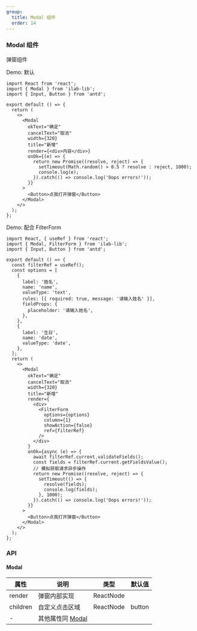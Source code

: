 ```yaml
---
group:
  title: Modal 组件
  order: 14
---
```


### Modal 组件

弹窗组件

Demo: 默认

```tsx
import React from 'react';
import { Modal } from 'ilab-lib';
import { Input, Button } from 'antd';

export default () => {
  return (
    <>
      <Modal
        okText="确定"
        cancelText="取消"
        width={320}
        title="新增"
        render={<div>内容</div>}
        onOk={(e) => {
          return new Promise((resolve, reject) => {
            setTimeout(Math.random() > 0.5 ? resolve : reject, 1000);
            console.log(e);
          }).catch(() => console.log('Oops errors!'));
        }}
      >
        <Button>点我打开弹窗</Button>
      </Modal>
    </>
  );
};
```

Demo: 配合 FilterForm

```tsx
import React, { useRef } from 'react';
import { Modal, FilterForm } from 'ilab-lib';
import { Input, Button } from 'antd';

export default () => {
  const filterRef = useRef();
  const options = [
    {
      label: '姓名',
      name: 'name',
      valueType: 'text',
      rules: [{ required: true, message: '请输入姓名' }],
      fieldProps: {
        placeholder: '请输入姓名',
      },
    },
    {
      label: '生日',
      name: 'date',
      valueType: 'date',
    },
  ];
  return (
    <>
      <Modal
        okText="确定"
        cancelText="取消"
        width={320}
        title="新增"
        render={
          <div>
            <FilterForm
              options={options}
              column={1}
              showAction={false}
              ref={filterRef}
            />
          </div>
        }
        onOk={async (e) => {
          await filterRef.current.validateFields();
          const fields = filterRef.current.getFieldsValue();
          // 模拟获取请求异步操作
          return new Promise((resolve, reject) => {
            setTimeout(() => {
              resolve(fields);
              console.log(fields);
            }, 1000);
          }).catch(() => console.log('Oops errors!'));
        }}
      >
        <Button>点我打开弹窗</Button>
      </Modal>
    </>
  );
};
```

### API

#### Modal

| 属性     | 说明                                                            | 类型      | 默认值 |
| -------- | --------------------------------------------------------------- | --------- | ------ |
| render   | 弹窗内部实现                                                    | ReactNode |        |
| children | 自定义点击区域                                                  | ReactNode | button |
| -        | 其他属性同 [Modal](https://ant.design/components/modal-cn/#API) |
